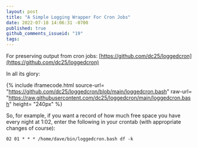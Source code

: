 ```yaml
---
layout: post
title: "A Simple Logging Wrapper For Cron Jobs"
date: 2022-07-18 14:06:31 -0700
published: true
github_comments_issueid: "19"
tags:
---
```

For preserving output from cron jobs: [https://github.com/dc25/loggedcron](https://github.com/dc25/loggedcron)

In all its glory:

{% include iframecode.html 
              source-url= "https://github.com/dc25/loggedcron/blob/main/loggedcron.bash"
              raw-url=    "https://raw.githubusercontent.com/dc25/loggedcron/main/loggedcron.bash"
              height=     "240px" %}

So, for example, if you want a record of how much free space you have every night at 1:02, enter the following in your crontab (with appropriate changes of course):

```
02 01 * * * /home/dave/bin/loggedcron.bash df -k
```

